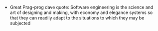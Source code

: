 - Great Prag-prog dave quote: Software engineering is the science and art of
  designing and making, with economy and elegance systems so that they can
  readily adapt to the situations to which they may be subjected
